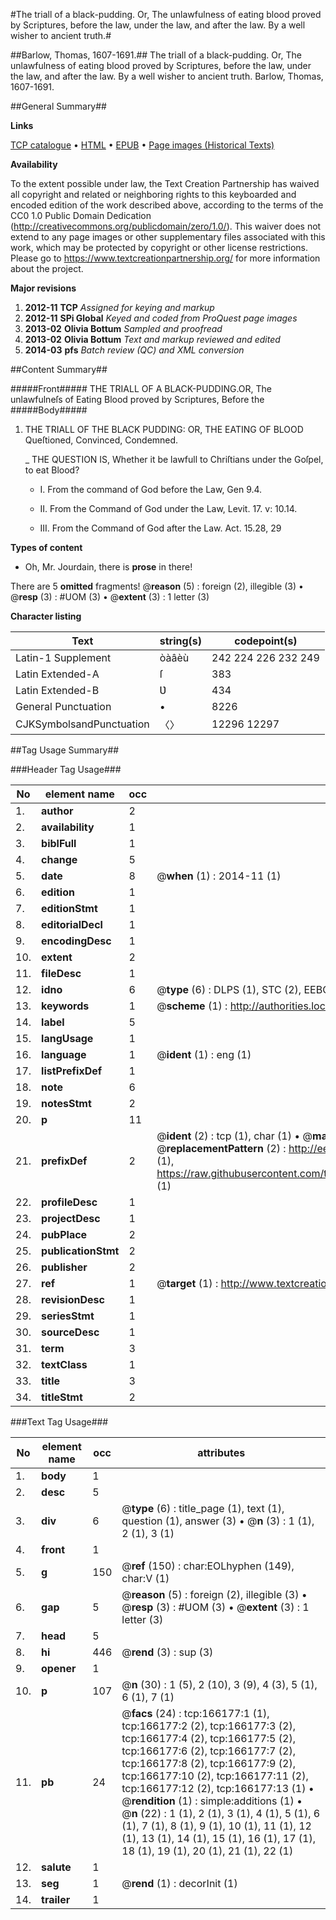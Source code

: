 #The triall of a black-pudding. Or, The unlawfulness of eating blood proved by Scriptures, before the law, under the law, and after the law. By a well wisher to ancient truth.#

##Barlow, Thomas, 1607-1691.##
The triall of a black-pudding. Or, The unlawfulness of eating blood proved by Scriptures, before the law, under the law, and after the law. By a well wisher to ancient truth.
Barlow, Thomas, 1607-1691.

##General Summary##

**Links**

[TCP catalogue](http://www.ota.ox.ac.uk/tcp/)  • 
[HTML](http://tei.it.ox.ac.uk/tcp/Texts-HTML/free/A78/A78170.html)  • 
[EPUB](http://tei.it.ox.ac.uk/tcp/Texts-EPUB/free/A78/A78170.epub) • 
[Page images (Historical Texts)](https://historicaltexts.jisc.ac.uk/eebo-50805969e)

**Availability**

To the extent possible under law, the Text Creation Partnership has waived all copyright and related or neighboring rights to this keyboarded and encoded edition of the work described above, according to the terms of the CC0 1.0 Public Domain Dedication (http://creativecommons.org/publicdomain/zero/1.0/). This waiver does not extend to any page images or other supplementary files associated with this work, which may be protected by copyright or other license restrictions. Please go to https://www.textcreationpartnership.org/ for more information about the project.

**Major revisions**

1. __2012-11__ __TCP__ *Assigned for keying and markup*
1. __2012-11__ __SPi Global__ *Keyed and coded from ProQuest page images*
1. __2013-02__ __Olivia Bottum__ *Sampled and proofread*
1. __2013-02__ __Olivia Bottum__ *Text and markup reviewed and edited*
1. __2014-03__ __pfs__ *Batch review (QC) and XML conversion*

##Content Summary##

#####Front#####
THE TRIALL OF A BLACK-PUDDING.OR, The unlawfulneſs of Eating Blood proved by Scriptures, Before the 
#####Body#####

1. THE TRIALL OF THE BLACK PUDDING: OR, THE EATING OF BLOOD Queſtioned, Convinced, Condemned.

    _ THE QUESTION IS, Whether it be lawfull to Chriſtians under the Goſpel, to eat Blood?

      * I. From the command of God before the Law, Gen 9.4.

      * II. From the Command of God under the Law, Levit. 17. v: 10.14.

      * III. From the Command of God after the Law. Act. 15.28, 29

**Types of content**

  * Oh, Mr. Jourdain, there is **prose** in there!

There are 5 **omitted** fragments! 
 @__reason__ (5) : foreign (2), illegible (3)  •  @__resp__ (3) : #UOM (3)  •  @__extent__ (3) : 1 letter (3)

**Character listing**


|Text|string(s)|codepoint(s)|
|---|---|---|
|Latin-1 Supplement|òàâèù|242 224 226 232 249|
|Latin Extended-A|ſ|383|
|Latin Extended-B|Ʋ|434|
|General Punctuation|•|8226|
|CJKSymbolsandPunctuation|〈〉|12296 12297|

##Tag Usage Summary##

###Header Tag Usage###

|No|element name|occ|attributes|
|---|---|---|---|
|1.|__author__|2||
|2.|__availability__|1||
|3.|__biblFull__|1||
|4.|__change__|5||
|5.|__date__|8| @__when__ (1) : 2014-11 (1)|
|6.|__edition__|1||
|7.|__editionStmt__|1||
|8.|__editorialDecl__|1||
|9.|__encodingDesc__|1||
|10.|__extent__|2||
|11.|__fileDesc__|1||
|12.|__idno__|6| @__type__ (6) : DLPS (1), STC (2), EEBO-CITATION (1), OCLC (1), VID (1)|
|13.|__keywords__|1| @__scheme__ (1) : http://authorities.loc.gov/ (1)|
|14.|__label__|5||
|15.|__langUsage__|1||
|16.|__language__|1| @__ident__ (1) : eng (1)|
|17.|__listPrefixDef__|1||
|18.|__note__|6||
|19.|__notesStmt__|2||
|20.|__p__|11||
|21.|__prefixDef__|2| @__ident__ (2) : tcp (1), char (1)  •  @__matchPattern__ (2) : ([0-9\-]+):([0-9IVX]+) (1), (.+) (1)  •  @__replacementPattern__ (2) : http://eebo.chadwyck.com/downloadtiff?vid=$1&page=$2 (1), https://raw.githubusercontent.com/textcreationpartnership/Texts/master/tcpchars.xml#$1 (1)|
|22.|__profileDesc__|1||
|23.|__projectDesc__|1||
|24.|__pubPlace__|2||
|25.|__publicationStmt__|2||
|26.|__publisher__|2||
|27.|__ref__|1| @__target__ (1) : http://www.textcreationpartnership.org/docs/. (1)|
|28.|__revisionDesc__|1||
|29.|__seriesStmt__|1||
|30.|__sourceDesc__|1||
|31.|__term__|3||
|32.|__textClass__|1||
|33.|__title__|3||
|34.|__titleStmt__|2||


###Text Tag Usage###

|No|element name|occ|attributes|
|---|---|---|---|
|1.|__body__|1||
|2.|__desc__|5||
|3.|__div__|6| @__type__ (6) : title_page (1), text (1), question (1), answer (3)  •  @__n__ (3) : 1 (1), 2 (1), 3 (1)|
|4.|__front__|1||
|5.|__g__|150| @__ref__ (150) : char:EOLhyphen (149), char:V (1)|
|6.|__gap__|5| @__reason__ (5) : foreign (2), illegible (3)  •  @__resp__ (3) : #UOM (3)  •  @__extent__ (3) : 1 letter (3)|
|7.|__head__|5||
|8.|__hi__|446| @__rend__ (3) : sup (3)|
|9.|__opener__|1||
|10.|__p__|107| @__n__ (30) : 1 (5), 2 (10), 3 (9), 4 (3), 5 (1), 6 (1), 7 (1)|
|11.|__pb__|24| @__facs__ (24) : tcp:166177:1 (1), tcp:166177:2 (2), tcp:166177:3 (2), tcp:166177:4 (2), tcp:166177:5 (2), tcp:166177:6 (2), tcp:166177:7 (2), tcp:166177:8 (2), tcp:166177:9 (2), tcp:166177:10 (2), tcp:166177:11 (2), tcp:166177:12 (2), tcp:166177:13 (1)  •  @__rendition__ (1) : simple:additions (1)  •  @__n__ (22) : 1 (1), 2 (1), 3 (1), 4 (1), 5 (1), 6 (1), 7 (1), 8 (1), 9 (1), 10 (1), 11 (1), 12 (1), 13 (1), 14 (1), 15 (1), 16 (1), 17 (1), 18 (1), 19 (1), 20 (1), 21 (1), 22 (1)|
|12.|__salute__|1||
|13.|__seg__|1| @__rend__ (1) : decorInit (1)|
|14.|__trailer__|1||

